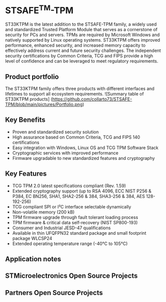 # STSAFE<sup>TM</sup>-TPM

ST33KTPM is the latest addition to the STSAFE-TPM family, a widely used and standardized Trusted Platform Module that serves as a cornerstone of security for PCs and servers.
TPMs are required by Microsoft Windows and natively supported by Linux operating systems.
ST33KTPM offers improved performance, enhanced security, and increased memory capacity to effectively address current and future security challenges.
The independent security certifications by Common Criteria, TCG and FIPS provide a high level of confidence and can be leveraged to meet regulatory requirements.

## Product portfolio
The ST33KTPM family offers three products with different interfaces and lifetimes to support all ecosystem requirements.
![Summary table of ST33KTPM products] (https://github.com/collarto73/STSAFE-TPM/blob/main/pictures/Portfolio.png)

## Key Benefits
- Proven and standardized security solution
- High assurance based on Common Criteria, TCG and FIPS 140 certifications
- Easy integration with Windows, Linux OS and TCG TPM Software Stack
- Cryptographic services with improved performance
- Firmware upgradable to new standardized features and cryptography

## Key Features
- TCG TPM 2.0 latest specifications compliant (Rev. 1.59)
- Extended cryptography support  (up to RSA 4096, ECC NIST P256 & P384, EC BN256, SHA1, SHA2-256 & 384, SHA3-256 & 384, AES 128-192-256)
- TCG compliant SPI or I²C interface selectable dynamically
- Non-volatile memory (200 kB)
- TPM firmware upgrade through fault tolerant loading process
- TPM firmware & critical data self-recovery (NIST SP800-193)
- Consumer and Industrial JESD-47 qualifications
- Available in thin UFQFPN32 standard package and small footprint package WLCSP24
- Extended operating temperature range (-40°C to 105°C)

## Application notes



## STMicroelectronics Open Source Projects



## Partners Open Source Projects
